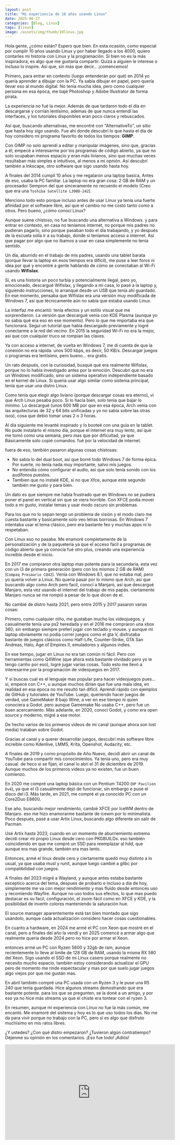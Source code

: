 ```yaml
---
layout: post
title: "Mi experiencia de 10 años usando Linux"
date: 2025-06-27
categories: [Blog, Linux]
tags: [linux]
image: /assets/img/thumb/10linux.jpg
---
```


Hola gente, ¿cómo están? Espero que bien. En esta ocasión, como especial por cumplir 10 años usando Linux y por haber llegado a los 4000, quiero contarles mi historia con Linux y la programación. Si bien no es la más inspiradora, es algo que me gustaría compartir. Quizá a alguien le interese o incluso lo inspire. Así que, sin más que decir… ¡comencemos!

Primero, para entrar en contexto (luego entenderán por qué) en 2014 yo quería aprender a dibujar con la PC. Ya sabía dibujar en papel, pero quería llevar eso al mundo digital. No tenía mucha idea, pero como cualquier persona en esa época, me bajé Photoshop y Adobe Illustrator de forma pirata.

La experiencia no fué la mejor. Además de que tardaron todo el día en descargarse y corrían lentísimo, ademas de que nunca entendí las interfaces, y los tutoriales disponibles eran poco claros y rebuscados.

Así que, buscando alternativas, me encontré con "AlternativeTo", un sitio que hasta hoy sigo usando. Fue ahí donde descubrí lo que hasta el día de hoy considero mi programa favorito de todos los tiempos: **GIMP**.

Con GIMP no solo aprendí a editar y manipular imágenes, sino que, gracias a él, empecé a interesarme por los programas de código abierto, ya que no solo ocupaban menos espacio y eran más livianos, sino que muchas veces resultaban más simples e intuitivos, al menos a mi opnión. Así descubrí también a Inkscape, otro software que sigo usando hasta hoy.

A finales del 2014 cumplí 10 años y me regalaron una laptop basica, Antes de eso, usaba la PC familiar. La laptop no era gran cosa: 2 GB de RAM y un procesador Sempron del que sinceramente no recuerdo el modelo (Creo que era una `Toshiba Satellite L300D-242`). 


Menciono todo esto porque incluso antes de usar Linux ya tenía una fuerte afinidad por el software libre, así que el cambio no me costó tanto como a otros. Pero bueno, ¿cómo conocí Linux?

Aunque suene chistoso, no fue buscando una alternativa a Windows. y para entrar en contexto, en casa no teníamos internet, no porque mis padres no pudieran pagarlo, sino porque pasaban todo el día trabajando, y yo después de la escuela solía ir a su trabajo, donde sí teníamos acceso a internet. Así que pagar por algo que no íbamos a usar en casa simplemente no tenía sentido.

Un día, aburrido en el trabajo de mis padres, usando una tablet barata (porque llevar la laptop en esos tiempos era dificil), me puse a leer foros ni idea por qué y encontré a gente hablando de cómo se conectaban al Wi-Fi usando **Wifislax**.

Sí, es una historia un poco turbia y potencialmente ilegal, pero yo, emocionado, descargué Wifislax, y llegando a mi casa, lo pasé a la laptop y, siguiendo instrucciones, lo arranqué desde un USB que tenía ahi guardado. En ese momento, pensaba que Wifislax era una versión muy modificada de Windows 7, así que técnicamente aún no sabía que estaba usando Linux.

La interfaz me encantó: tenía efectos y un estilo visual que me sorprendieron. La versión que descargué venía con KDE Plasma (aunque yo no sabía qué era eso en ese momento). Pero lo que me importaba era que funcionara. Seguí un tutorial que había descargado previamente y logré conectarme a la red del vecino. En 2015 la seguridad Wi-Fi no era la mejor, así que con cualquier truco se rompían las claves.

Ya con acceso a internet, de vuelta en Windows 7, me di cuenta de que la conexión no era rápida: unos 500 kbps, es decir, 50 KB/s. Descargar juegos o programas era lentísimo, pero bueno… era gratis.

Un rato después, con la curiosidad, busqué qué era realmente Wifislax, porque no lo había investigado antes por la emoción. Descubrí que no era un Windows modificado, sino un sistema operativo independiente basado en el kernel de Linux. Si quería usar algo similar como sistema principal, tenía que usar una distro Linux.

Como tenía que elegir algo liviano (porque descargar cosas era eterno), vi que Arch Linux pesaba poco. Si lo hacía bien, solo tenía que bajar lo mínimo. Lo descargué (unos 600 MB por que en esa época, Arch venia con las arquitecturas de 32 y 64 bits unificadas y yo no sabía sobre las otras isos), cosa que debió tomar unas 2 o 3 horas.

Al día siguiente me levanté inspirado y lo booteé con una guía en la tablet. No pude instalarlo el mismo día, porque el internet era muy lento, así que me tomó como una semana, pero mas que por dificultad,  ya que Básicamente solo copié comandos. fué por la velocidad de internet.


fuera de eso, también pasaron algunas cosas chistosas:

* No sabía lo del dual boot, así que borré todo Windows 7 de forma épica. Por suerte, no tenía nada muy importante, salvo mis juegos.
* No entendía cómo configurar el audio, así que solo tenía sonido con los audífonos puestos.
* Tambien que no instalé KDE, si no que Xfce, aunque este segundo también me gusto y para bien.

Un dato es que siempre me había frustrado que en Windows no se pudiera poner el panel en vertical sin que se viera horrible. Con XFCE podía mover todo a mi gusto, instalar temas y usar modo oscuro sin problemas.

Para los que no lo sepan tengo un problema de visión y el modo claro me cuesta bastante y basicamente solo veo letras borrosas. En Windows 7 intentaba usar el tema clásico, pero era bastante feo y muchas apps ni lo respetaban.

Con Linux eso no pasaba. Me enamoré completamente de la personalización y de la paquetería ya que el acceso fácil a programas de código abierto que ya conocía fué otro plus, creando una experiencia increíble desde el inicio.

En 2017 me compraron otra laptop mas potente para la secundaria, esta vez con un i3 de primera generación (pero con los mismos 2 GB de RAM) (`Compaq Presaario CQ42`). Venía con Windows 8.1, que no estaba mal, pero yo quería volver a Linux. No quería pasar por lo mismo que Arch, asi que buscando algo como Arch pero facil, conocí a Manjaro, así que descargué Manjaro, esta vez usando el internet del trabajo de mis papás. ciertamente Manjaro nunca se me rompió a pesar de lo que dicen de el.

No cambié de distro hasta 2021, pero entre 2015 y 2017 pasaron varias cosas:

Primero, como cualquier niño, me gustaban mucho los videojuegos. y casualmente tenía una ps2 heredada y en el 2016 me compraron una xbox 360, sin embargo siempre preferí jugar con teclado y mouse. y aunque mi laptop obviamente no podía correr juegos como el gta V, disfrutaba bastante de juegos clásicos como Half-Life, Counter-Strike, GTA San Andreas, Halo, Age of Empires II, emuladores y algunos indies.

En ese tiempo, jugar en Linux no era tan común ni fácil. Pero con herramientas como Q4Wine (que ahora está bastante olvidado pero yo le tengo cariño por eso), logré jugar varias cosas. Todo esto me llevó a interesarme por la programación de videojuegos en 2017.

Y si buscas cual es el lenguaje mas popular para hacer videojuegos pues... si, empecé con C++, u aunque muchos dirían que fue una mala idea, en realidad en esa época no me resultó tan difícil. Aprendí rápido con ejemplos de GitHub y tutoriales de YouTube. Luego, queriendo hacer juegos de verdad, usé GameMaker 8 bajo Wine, a ver en ese tiempo ni quien conociera a Godot. pero aunque Gamemake No usaba C++, pero fue un buen acercamiento. Más adelante, en 2020, conocí Godot, y como era open source y moderno, migré a ese motor.

De hecho varios de los primeros videos de mi canal (aunque ahora son lost media) trataban sobre Godot.

Gracias al canal y a querer desarrollar juegos, descubrí más software libre increíble como Kdenlive, LMMS, Krita, Openshot, Audacity, etc.

A finales de 2019 y como propósito de Año Nuevo, decidí abrir un canal de YouTube para compartir mis conocimientos. Ya tenía uno, pero era muy casual. de heco si se fijan, el canal lo abrí el 31 de diciembre de 2019. Aunque muchos de los primeros videos ya no existen, fue un buen comienzo.

En 2020 me compré una laptop básica con un Pentium T4200 (`HP Pavilion Dv4`), ya que el i3 casualmente dejó de funcionar, sin embargo e puse el disco del i3. Más tarde, en 2021, me compré el ya conocido PC con un Core2Duo E8600.

Ese año, buscando mejor rendimiento, cambié XFCE por IceWM dentro de Manjaro. eso me hizo enamorarme bastante de icewm por lo minimalista. Poco después, pasé a usar Artix Linux, buscando algo diferente sin salir de Pacman.

Usé Artix hasta 2023, cuando en un momento de aburriemiento extremo decidí crear mi propio Linux desde cero con PKGBUILDs. eso también coincidiendo en que me compré un SSD para reemplazar al hdd, que aunque era mas grande, también era mas lento.

Entonces, armé el linux desde cero y ciertamente quedó muy distinto a lo usual, ya que usaba musl y runit, aunque luego cambié a glibc por compatibilidad con juegos.

A finales del 2023 migré a Wayland, y aunque antes estaba bastante exceptico acerca del tema, despues de probarlo e incluso a dia de hoy, simplemente me va con mejor rendimiento y mas fluido desde entonces uso y recomiendo Wayfire. Aunque no uso todos sus efectos, lo que mas puedo destacar es su facil, configuración, el zoom fácil como en XFCE y KDE, y la posibilidad de invertir colores manteniendo la saturación hue.

El source manager aparentemente está tan bien montado que sigo usándolo, aunque cada actualización considero hacer cosas cuestionables.

En cuanto a hardware, en 2024 me armé el PC con Xeon que mostré en el canal, pero a finales del año la vendí y en 2025 comencé a armar algo que realmente quería desde 2024 pero no hice por armar el Xeon.


entonces armé un PC con Ryzen 5600 y 32gb de ram, aunque recientemente lo lleve al limite de 128 GB de RAM, usando la misma RX 580 del Xeon. Sigo usando el SSD de mi Linux casero porque realmente no necesito mucho espacio, también estoy considerando actualizar el GPU pero de momento me rinde espectacular y mas por que suelo jugar juegos algo viejos por que me gustán mas.

En abril también compré una PC usada con un Ryzen 3 y le puse una R5 240 que tenía guardada. Hice algunos streams demostrando que era bastante potente. para los que se pregunten, se la doné a un amigo, y por eso ya no hice más streams ya que el chiste era tontear con el ryzen 3.

En resumen, aunque mi experiencia con Linux no fue la más común, me encantó. Me enamoré del sistema y hoy es lo que uso todos los días. No me da para vivir porque no trabajo con la PC, pero sí es algo que disfruto muchísimo en mis ratos libres.

¿Y ustedes? ¿Con qué distro empezaron? ¿Tuvieron algún contratiempo? Déjenme su opinión en los comentarios. ¡Eso fue todo! ¡Adiós!


<iframe width="560" height="315" class="ytvideo" src="https://www.youtube-nocookie.com/embed/Ge5M9LYqbdo?si=s6KBDVWeLFTrfTvW" title="YouTube video player" frameborder="0" allow="accelerometer; autoplay; clipboard-write; encrypted-media; gyroscope; picture-in-picture; web-share" referrerpolicy="strict-origin-when-cross-origin" allowfullscreen></iframe>